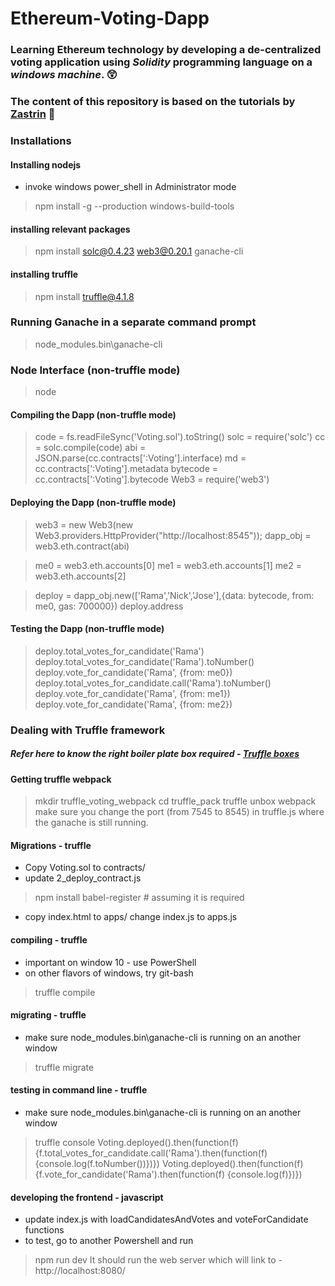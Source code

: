 # Ethereum-Voting-Dapp
### Learning Ethereum technology by developing a de-centralized voting application using *Solidity* programming language on a _windows machine_. :astonished:
### The content of this repository is based on the tutorials by [Zastrin](http://zastrin.com) :pray:

### Installations
#### Installing nodejs
* invoke windows power_shell in Administrator mode
>npm install -g --production windows-build-tools

#### installing relevant packages
>npm  install solc@0.4.23 web3@0.20.1 ganache-cli

#### installing truffle
>npm install truffle@4.1.8

### Running Ganache in a separate command prompt
>node_modules\.bin\ganache-cli


### Node Interface (non-truffle mode)
>node

#### Compiling the Dapp (non-truffle mode)
>code = fs.readFileSync('Voting.sol').toString()
>solc = require('solc')
>cc = solc.compile(code)
>abi =  JSON.parse(cc.contracts[':Voting'].interface)
>md = cc.contracts[':Voting'].metadata
>bytecode =  cc.contracts[':Voting'].bytecode
>Web3 = require('web3')

#### Deploying the Dapp (non-truffle mode)
>web3 = new Web3(new Web3.providers.HttpProvider("http://localhost:8545"));
>dapp_obj = web3.eth.contract(abi)

>me0 = web3.eth.accounts[0]
>me1 = web3.eth.accounts[1]
>me2 = web3.eth.accounts[2]

>deploy = dapp_obj.new(['Rama','Nick','Jose'],{data: bytecode, from: me0, gas: 700000})
>deploy.address

#### Testing the Dapp (non-truffle mode)
>deploy.total_votes_for_candidate('Rama')
>deploy.total_votes_for_candidate('Rama').toNumber()
>deploy.vote_for_candidate('Rama', {from: me0})
>deploy.total_votes_for_candidate.call('Rama').toNumber()
>deploy.vote_for_candidate('Rama', {from: me1})
>deploy.vote_for_candidate('Rama', {from: me2})


### Dealing with Truffle framework
##### Refer here to know the right boiler plate box required - [Truffle boxes](https://truffleframework.com/boxes)

#### Getting truffle webpack
> mkdir truffle_voting_webpack
>cd truffle_pack
>truffle unbox webpack
make sure you change the port (from 7545 to 8545) in truffle.js where the ganache is still running.

#### Migrations - truffle
* Copy Voting.sol to contracts/
* update 2_deploy_contract.js
>npm install babel-register # assuming it is required
* copy index.html to apps/ change index.js to apps.js

#### compiling - truffle
* important on window 10 - use PowerShell
* on other flavors of windows, try git-bash
>truffle compile

#### migrating - truffle
* make sure node_modules\.bin\ganache-cli is running on an another window
>truffle migrate

#### testing in command line - truffle
* make sure node_modules\.bin\ganache-cli is running on an another window
>truffle console
>Voting.deployed().then(function(f) {f.total_votes_for_candidate.call('Rama').then(function(f) {console.log(f.toNumber())})})
>Voting.deployed().then(function(f) {f.vote_for_candidate('Rama').then(function(f) {console.log(f)})})

#### developing the frontend - javascript
* update index.js with loadCandidatesAndVotes and voteForCandidate functions
* to test, go to another Powershell and run
> npm run dev
It should run the web server which will link to - http://localhost:8080/
